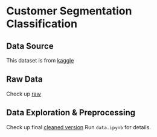 # Customer Segmentation Classification


## Data Source
This dataset is from [kaggle](https://www.kaggle.com/datasets/kaushiksuresh147/customer-segmentation/data)

## Raw Data

Check up [raw](./raw/)


## Data Exploration & Preprocessing

Check up final [cleaned version](./clean/)
Run `data.ipynb` for details.


